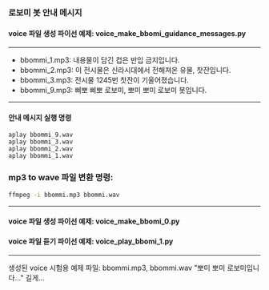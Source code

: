 ### 로보미 봇 안내 메시지

#### voice 파일 생성 파이선 예제: voice_make_bbomi_guidance_messages.py

---

* bbommi_1.mp3: 내용물이 담긴 컵은 반입 금지입니다.
* bbommi_2.mp3: 이 전시물은 신라시대에서 전해져온 유물, 찻잔입니다.
* bbommi_3.mp3: 전시물 1245번 찻잔이 기울어졌습니다.
* bbommi_9.mp3: 삐뽀 삐뽀 로보미, 뽀미 뽀미 로보미 봇입니다.

---

#### 안내 메시지 실행 명령

```
aplay bbommi_9.wav
aplay bbommi_3.wav
aplay bbommi_2.wav
aplay bbommi_1.wav
```

### mp3 to wave 파일 변환 명령:

```sh
ffmpeg -i bbommi.mp3 bbommi.wav
```


---

####  voice 파일 생성 파이선 예제: voice_make_bbomi_0.py

#### voice 파일 듣기 파이선 예제: voice_play_bbomi_1.py

---

생성된 voice 시험용 예제 파일: bbommi.mp3, bbommi.wav
"뽀미 뽀미 로보미입니다..." 길게...
